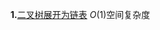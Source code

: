 **1.**[二叉树展开为链表](https://leetcode-cn.com/problems/flatten-binary-tree-to-linked-list/) $O(1)$空间复杂度

